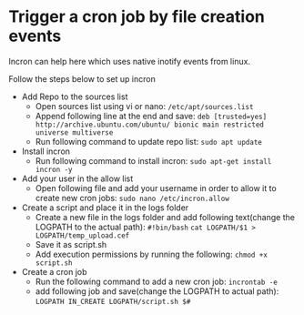 
# Trigger a cron job by file creation events

Incron can help here which uses native inotify events from linux.

Follow the steps below to set up incron
- Add Repo to the sources list
	- Open sources list using vi or nano:
		`/etc/apt/sources.list`
	- Append following line at the end and save:
`deb [trusted=yes] http://archive.ubuntu.com/ubuntu/ bionic main restricted universe multiverse`
	- Run following command to update repo list:
`sudo apt update`
- Install incron
	- Run following command to install incron:
`sudo apt-get install incron -y`
- Add your user in the allow list
	- Open following file and add your username in order to allow it to create new cron jobs:
`sudo nano /etc/incron.allow`
- Create a script and place it in the logs folder
	- Create a new file in the logs folder and add following text(change the LOGPATH to the actual path):
`#!bin/bash`
`cat LOGPATH/$1 > LOGPATH/temp_upload.cef`
	- Save it as script.sh
	- Add execution permissions by running the following:
`chmod +x script.sh`
- Create a cron job
	- Run the following command to add a new cron job:
`incrontab -e`
	- add following job and save(change the LOGPATH to actual path):
`LOGPATH IN_CREATE LOGPATH/script.sh $#`
